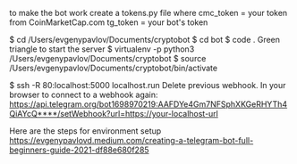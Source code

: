 to make the bot work create a tokens.py file where
cmc_token = your token from CoinMarketCap.com
tg_token = your bot's token

$ cd /Users/evgenypavlov/Documents/cryptobot
$ cd bot
$ code .
Green triangle to start the server
$ virtualenv -p python3 /Users/evgenypavlov/Documents/cryptobot
$ source /Users/evgenypavlov/Documents/cryptobot/bin/activate

$ ssh -R 80:localhost:5000 localhost.run
Delete previous webhook. 
In your browser to connect to a webhook again:
https://api.telegram.org/bot1698970219:AAFDYe4Gm7NFSphXKGeRHYTh4QiAYcQ****/setWebhook?url=https://your-localhost-url

Here are the steps for environment setup https://evgenypavlovd.medium.com/creating-a-telegram-bot-full-beginners-guide-2021-df88e680f285
